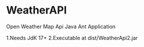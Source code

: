 # WeatherAPI
Open Weather Map Api Java Ant Application

1.Needs JdK 17+
2.Executable at dist/WeatherApi2.jar
